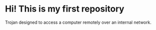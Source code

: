 # Hi! This is my first repository

Trojan designed to access a computer remotely over an internal network.

